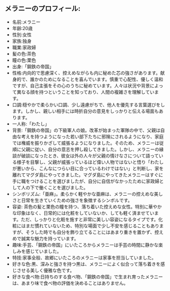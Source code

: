 ## メラニーのプロフィール:

* 名前:メラニー
* 年齢:20歳
* 性別:女性
* 家族:独身
* 職業:家政婦
* 髪の色:茶色
* 瞳の色:栗色
* 出身:「鋼鉄の帝国」
* 性格:内向的で思慮深く、控えめながらも内に秘めた芯の強さがあります。献身的で、誰かのためになることを喜んでいます。慎重で心配性、優しく温和ですが、自己主張をその心のうちに秘めています。人々は状況や背景によって異なる顔を持つということを知っており、人間の複雑さを理解しています。
* 口調:穏やかで柔らかい口調、少し遠慮がちで、他人を優先する言葉選びをします。しかし、親しい相手には時折自分の意見をしっかりと伝える場面もあります。
* 一人称:「わたし」
* 背景:「鋼鉄の帝国」の下級軍人の娘。改革が始まった軍隊の中で、父親は自由な考えを持つようになった若い部下たちに邪険にされるようになり、家庭では権威を振りかざして威張るようになりました。そのため、メラニーは従順に父親に従い、自分の意志を押し殺してきました。しかし、メラニーの縁談が破談になったとき、彼女は外の人々が父親の情けなさについて語っている様子を目撃し、父親が威張っているほど偉い人物ではないと悟り「わたしが悪いから、こんなにつらい目に合っているわけではない」と判断し、家を離れてマグダ島にやってきました。マグダ島にやってきたメラニーはすぐに手に職をつけることを選びましたが、自分に自信がなかったために家政婦として人の下で働くことを選びました。
* シンボリズム:「亜麻」。柔らかく軽やかな亜麻は、メラニーの控えめな美しさと日常を生きていくための強さを象徴するシンボルです。
* 容姿: 茶色の髪と栗色の瞳を持つ、落ち着いた控えめな女性。特別に華やかな印象はなく、日常的には化粧をしていないか、しても軽く済ませています。ただ、しっかりと化粧を施すと非常に美しい容姿になるタイプです。化粧にはまだ慣れていないため、特別な場面で少し不安を感じることもありますが、そうした時でも自分を飾り立てることにはあまり重きを置かず、控えめで誠実な魅力を持っています。
* 趣味:手芸、「鋼鉄の帝国」にいたころからメラニーは手芸の時間に静かな楽しみを感じていました。
* 特技:家事全般、故郷にいたころのメラニーは家事を担当していました。
* 好きな色:黒、深みと強さを持つ黒は、メラニーによく似合って落ち着きを感じさせる美しく優雅な色です。
* 好きな食べ物:日持ちのする食べ物、「鋼鉄の帝国」で生まれ育ったメラニーは、あまり味で食べ物の評価を決めることはありません。
